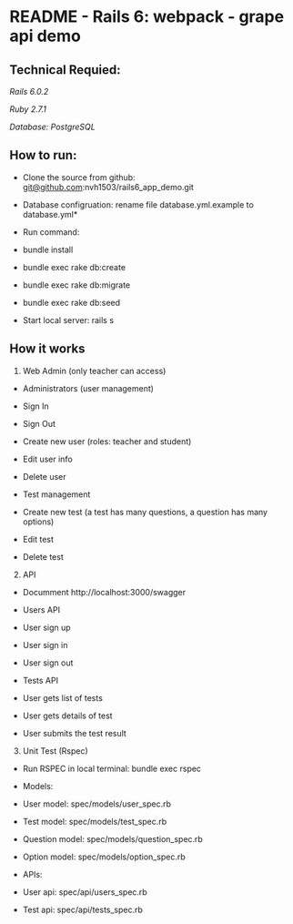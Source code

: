# README - Rails 6: webpack - grape api demo

## Technical Requied:
*Rails 6.0.2*

*Ruby 2.7.1*

*Database: PostgreSQL*

## How to run:

- Clone the source from github: git@github.com:nvh1503/rails6_app_demo.git

- Database configruation: rename file database.yml.example to database.yml*

- Run command:

* bundle install

* bundle exec rake db:create

* bundle exec rake db:migrate

* bundle exec rake db:seed

- Start local server: rails s


## How it works


1. Web Admin (only teacher can access)

- Administrators (user management)

* Sign In

* Sign Out

* Create new user (roles: teacher and student)

* Edit user info

* Delete user

* Test management


- Create new test (a test has many questions, a question has many options)

* Edit test

* Delete test


2. API

- Documment http://localhost:3000/swagger

* Users API

* User sign up

* User sign in

* User sign out


- Tests API

* User gets list of tests

* User gets details of test

* User submits the test result


3. Unit Test (Rspec)

- Run RSPEC in local terminal: bundle exec rspec


- Models:

* User model: spec/models/user_spec.rb

* Test model: spec/models/test_spec.rb

* Question model: spec/models/question_spec.rb

* Option model: spec/models/option_spec.rb

- APIs:

* User api: spec/api/users_spec.rb

* Test api: spec/api/tests_spec.rb




